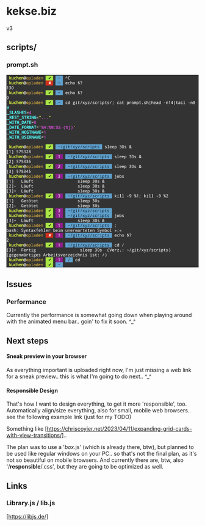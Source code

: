 # kekse.biz
v3

## scripts/

### prompt.sh
![prompt.sh](docs/prompt.sh.png)

## Issues

### Performance
Currently the performance is somewhat going down when playing
around with the animated menu bar.. goin' to fix it soon. ^_^

## Next steps

#### Sneak preview in your browser
As everything important is uploaded right now, I'm just missing
a web link for a sneak preview.. this is what I'm going to do next.. ^_^

#### Responsible Design
That's how I want to design everything, to get it more 'responsible', too. Automatically align/size
everything, also for small, mobile web browsers.. see the following example link (just for my TODO)

Something like [https://chriscoyier.net/2023/04/11/expanding-grid-cards-with-view-transitions/]..

The plan was to use a '*box*.js' (which is already there, btw), but planned to be used like regular
windows on your PC.. so that's not the final plan, as it's not so beautiful on mobile browsers. And
currently there are, btw, also '/**responsible**/.css', but they are going to be optimized as well.

## Links

### Library.js / lib.js
[https://libjs.de/]

